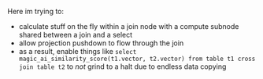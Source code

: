 Here im trying to: 
- calculate stuff on the fly within a join node with a compute subnode shared between a join and a select
- allow projection pushdown to flow through the join
- as a result, enable things like `select magic_ai_similarity_score(t1.vector, t2.vector) from table t1 cross join table t2` to *not* grind to a halt due to endless data copying
